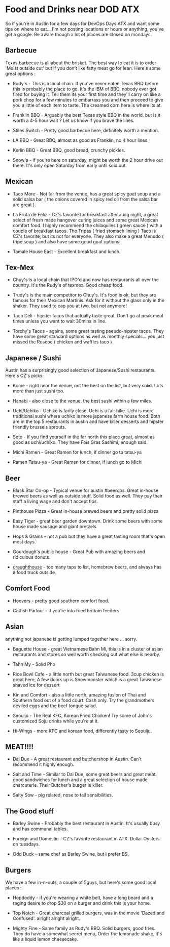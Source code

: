 Food and Drinks near DOD ATX
============================

So if you're in Austin for a few days for DevOps Days ATX and want some tips on where to eat... I'm not posting locations or hours or anything, you've got a google. Be aware though a lot of places are closed on mondays.

Barbecue
--------

Texas barbecue is all about the brisket. The best way to eat it is to order 'Moist outside cut' but if you don't like fatty meat go for lean. Here's some great options :

* Rudy's - This is a local chain. If you've never eaten Texas BBQ before this is probably the place to go. It's the IBM of BBQ, nobody ever got fired for buying it. Tell them its your first time and they'll carry on like a pork chop for a few minutes to embarrass you and then proceed to give you a little of each item to taste. The creamed corn here is where its at.

* Franklin BBQ - Arguably the best Texas style BBQ in the world. but is it worth a 4-5 hour wait ? Let us know if you brave the lines.

* Stiles Switch - Pretty good barbecue here, definitely worth a mention.

* LA BBQ - Great BBQ, almost as good as Franklin, no 4 hour lines.

* Kerlin BBQ - Great BBQ, good bread, crunchy pickles.

* Snow's - if you're here on saturday, might be worth the 2 hour drive out there. It's only open Saturday from early until sold out. 

Mexican
-------

* Taco More - Not far from the venue, has a great spicy goat soup and a solid salsa bar ( the onions covered in spicy red oil from the salsa bar are great ).

* La Fruta de Feliz - CZ's favorite for breakfast after a big night, a great select of fresh made hangover curing juices and some great Mexican comfort food. I highly recommend the chilaquiles ( green sauce ) with a couple of breakfast tacos. The Tripas ( fried stomach lining ) Taco is CZ's favorite, but its not for everyone. They also make a great Menudo ( tripe soup ) and also have some good goat options.

* Tamale House East - Excellent breakfast and lunch.

Tex-Mex
-------

* Chuy's is a local chain that IPO'd and now has restaurants all over the country. It's the Rudy's of texmex. Good cheap food.

* Trudy's is the main competitor to Chuy's. It's food is ok, but they are famous for their Mexican Martinis. Ask for it without the glass only in the shaker. They used to cap you at two, but not anymore!

* Taco Deli - hipster tacos that actually taste great. Don't go at peak meal times unless you want to wait 30mins in line.

* Torchy's Tacos - agains, some great tasting pseudo-hipster tacos. They have some great standard options as well as monthly specials... you just missed the Roscoe ( chicken and waffles taco )

Japanese / Sushi
----------------

Austin has a surprisingly good selection of Japanese/Sushi restaurants. Here's CZ's picks:

* Kome - right near the venue, not the best on the list, but very solid. Lots more than just sushi too.

* Hanabi - also close to the venue, the best sushi within a few miles.

* Uchi/Uchiko - Uchiko is farily close, Uchi is a fair hike. Uchi is more traditional sushi where uchiko is more japanese farm house food. Both are in the top 5 restaurants in austin and have killer desserts and hipster friendly brussels sprouts.

* Soto - If you find yourself in the far north this place great, almost as good as uchi/uchiko. They have Fois Gras Sashimi, enough said.

* Michi Ramen - Great Ramen for lunch, if dinner go to tatsu-ya

* Ramen Tatsu-ya - Great Ramen for dinner, if lunch go to Michi


Beer
----

* Black Star Co-op - Typical venue for austin #beerops. Great in-house brewed beers as well as outside stuff. Solid food as well. They pay their staff a living wage and don't accept tips. 

* Pinthouse Pizza - Great in-house brewed beers and pretty solid pizza

* Easy Tiger - great beer garden downtown. Drink some beers with some house made sausage and giant pretzels

* Hops & Grains - not a pub but they have a great tasting room that's open most days.

* Gourdough's public house - Great Pub with amazing beers and ridiculous donuts.

* [draughthouse](http://draughthouse.com) - too many taps to list, homebrew beers, and always has a food truck outside.

Comfort Food
------------

* Hoovers - pretty good southern comfort food. 

* Catfish Parlour - if you're into fried bottom feeders

Asian
-----

anything not japanese is getting lumped together here ... sorry.

* Baguette House - great Vietnamese Bahn Mi, this is in a cluster of asian restaurants and stores so well worth checking out what else is nearby.

* Tahn My - Solid Pho

* Rice Bowl Cafe - a little north but great Taiwanese food. 3cup chicken is great here, A few doors up is Snowmonster which is a great Taiwanese shaved ice for dessert

* Kin and Comfort - also a little north, amazing fusion of Thai and Southern food out of a food court. Cash only. Try the grandmothers deviled eggs and the beef tongue salad.

* Seoulju - The Real KFC, Korean Fried Chicken! Try some of John's customized Soju drinks while you're at it.

* Hi-Wings - more KFC and korean food, differently tasty to Seoulju.

MEAT!!!!
--------

* Dai Due - A great restaurant and butchershop in Austin. Can't recommend it highly enough.

* Salt and Time - Similar to Dai Due, some great beers and great meat. good sandwiches for lunch and a great selection of house made charcuterie. Their Butcher's burger is killer.

* Salty Sow - pig related, nose to tail sensibilities.

The Good stuff
--------------

* Barley Swine - Probably the best restaurant in Austin. It's usually busy and has communal tables. 

* Foreign and Domestic - CZ's favorite restaurant in ATX. Dollar Oysters on tuesdays.

* Odd Duck - same chef as Barley Swine, but I prefer BS.

Burgers
-------

We have a few in-n-outs, a couple of 5guys, but here's some good local places :

* Hopdoddy - if you're wearing a white belt, have a long beard and a raging desire to drop $30 on a burger and drink this is your home.

* Top Notch - Great charcoal grilled burgers, was in the movie 'Dazed and Confused'. alright alright alright.

* Mighty Fine - Same family as Rudy's BBQ. Solid burgers, good fries. They do have a somewhat secret menu, Order the lemonade shake, it's like a liquid lemon cheesecake.
